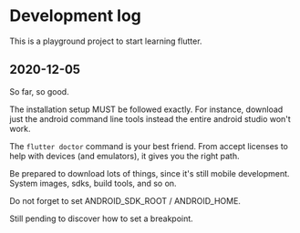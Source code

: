 # Development log

This is a playground project to start learning flutter.

## 2020-12-05

So far, so good.

The installation setup MUST be followed exactly. For instance, download just the
android command line tools instead the entire android studio won't work.

The `flutter doctor` command is your best friend. From accept licenses to help
with devices (and emulators), it gives you the right path.

Be prepared to download lots of things, since it's still mobile development.
System images, sdks, build tools, and so on.

Do not forget to set ANDROID_SDK_ROOT / ANDROID_HOME.

Still pending to discover how to set a breakpoint.